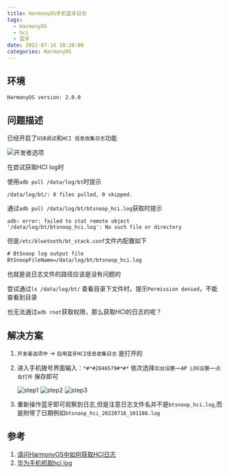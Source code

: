 ```yaml
---
title: HarmonyOS手机蓝牙日志
tags:
  - HarmonyOS
  - hci
  - 蓝牙
date: 2022-07-16 10:28:00
categories: HarmonyOS
---
```


## 环境

```txt
HarmonyOS version: 2.0.0
```

## 问题描述

已经开启了`USB调试`和`HCI 信息收集日志`功能

![开发者选项](/assets/images/harmony/collect_hci_log/dev_config.png)

在尝试获取HCI log时

使用`adb pull /data/log/bt`时提示

```shell
/data/log/bt/: 0 files pulled, 0 skipped.
```

通过`adb pull /data/log/bt/btsnoop_hci.log`获取时提示

```shell
adb: error: failed to stat remote object '/data/log/bt/btsnoop_hci.log': No such file or directory
```

但是`/etc/bluetooth/bt_stack.conf`文件内配置如下

```txt
# BtSnoop log output file
BtSnoopFileName=/data/log/bt/btsnoop_hci.log
```

也就是说日志文件的路径应该是没有问题的

尝试通过`ls /data/log/bt/` 查看目录下文件时，提示`Permission denied`，不能查看到目录

也无法通过`adb root`获取权限，那么获取HCI的日志的呢？

## 解决方案

1. `开发者选项中` -> `启用蓝牙HCI信息收集日志` 是打开的
2. 进入手机拨号界面输入：`*#*#2846579#*#*`
   依次选择`后台设置`—`AP LOG设置`—`点击打开` 保存即可

   ![step1](/assets/images/harmony/collect_hci_log/p1.png)
   ![step2](/assets/images/harmony/collect_hci_log/p2.png)
   ![step3](/assets/images/harmony/collect_hci_log/p3.png)
3. 重新操作蓝牙即可观察到日志,但是注意日志文件名并不是`btsnoop_hci.log`,而是附带了日期例如`btsnoop_hci_20220716_101108.log`


## 参考

1. [请问HarmonyOS中如何获取HCI日志](https://developer.huawei.com/consumer/cn/forum/topic/0203903590526040118)
2. [华为手机抓取hci log](https://blog.csdn.net/coldrainbow/article/details/108595331)